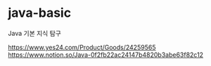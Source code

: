 # java-basic

Java 기본 지식 탐구

https://www.yes24.com/Product/Goods/24259565
https://www.notion.so/Java-0f2fb22ac24147b4820b3abe63f82c12
